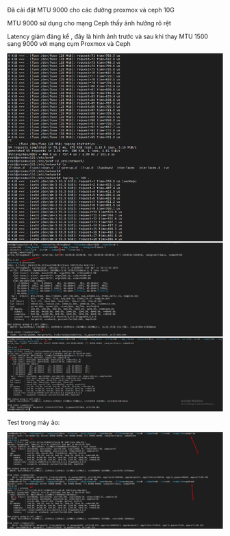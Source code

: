 Đã cài đặt MTU 9000 cho các đường proxmox và ceph 10G 

MTU 9000 sử dụng cho mạng Ceph thấy ảnh hưởng rõ rệt

Latency giảm đáng kể , đây là hình ảnh trước và sau khi thay MTU 1500 sang 9000 với mạng cụm Proxmox và Ceph

  <img src="proxmoxcephnexus3064images/Screenshot_45.png">

  <img src="proxmoxcephnexus3064images/Screenshot_47.png">

  <img src="proxmoxcephnexus3064images/Screenshot_48.png">

Test trong máy ảo:

  <img src="proxmoxcephnexus3064images/Screenshot_49.png">



